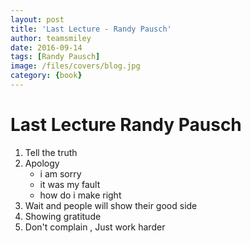 ```yaml
---
layout: post
title: 'Last Lecture - Randy Pausch' 
author: teamsmiley 
date: 2016-09-14
tags: [Randy Pausch]
image: /files/covers/blog.jpg
category: {book}
---
```


# Last Lecture Randy Pausch

1. Tell the truth 
2. Apology  		
	* i am sorry
    * it was my fault 
    * how do i make right
3. Wait and people will show their good side
4. Showing gratitude
5. Don't complain , Just work harder
